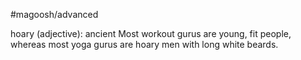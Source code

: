 #magoosh/advanced

hoary (adjective): ancient 
Most workout gurus are young, fit people, whereas most yoga gurus are hoary men with long white 
beards. 
